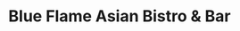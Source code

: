 ---
layout: place
title: "Blue Flame Asian Bistro & Bar"
permalink: /washington/cashmere/blue-flame-asian-bistro-bar.html
stateAbbr: WA
stateName: Washington
cityName: Cashmere
seo:
  name: "Blue Flame Asian Bistro & Bar"
  type: Restaurant
  links: null
description: "Blue Flame Asian Bistro & Bar serves delicious sushi in Cashmere, Washington. Try fresh Japanese dishes for a great dining experience. "
place_id: ChIJAWLOTdNKmlQRBnG07WgNZ9c
photos:
  - name: >-
      places/ChIJAWLOTdNKmlQRBnG07WgNZ9c/photos/AeeoHcJSbn7dhGYA-_jaJEQ5tYfI8QU8hgMPoy18qLIMzrHsUZW80hUh-GeKy4yRingjHBT8awIVyMPvhQr9l1gIXtv7eP9Q8epVmgw5pSTOw5lAGVAcXDqk1SkoiVlDEEUYM_punssh4LyJt2VUtSii4OIjLx1-4uutNnLhFAz7Vy21KumJr_yiSh5PugOgb-BhkaW-iLbkJKFIaXY3-W6VroeI2A1TY3RP48vJI9YWHCx_iJuIIWAoobSdxSYZgMYxcp5mec1PVPe-s_-Kh5-hZLuOKbaO1s1p7aXt9j5eUGxOq20OTHLmBa7ofZEnalmCiBdV6isC5CDLcuNu6MYBYAT2GS4ZOOeSKyplZjq3vCZ-UQqfmL4ceTWXztIiQsK9pKevxjgBCv_5Kwt_O_-vk4EvdhoRgBJN7Y-T7SUl_G8iPp8m
    widthPx: 4800
    heightPx: 2700
    authorAttributions:
      - displayName: Demetrio Rosario
        uri: https://maps.google.com/maps/contrib/106783226550109058155
        photoUri: >-
          https://lh3.googleusercontent.com/a/ACg8ocJ4KrXtfiDcNmUpVpS_nEct4S-OvyCbURJQvGNTCXTKwCPpX0jT=s100-p-k-no-mo
    flagContentUri: >-
      https://www.google.com/local/imagery/report/?cb_client=maps_api_places.places_api&image_key=!1e10!2sCIHM0ogKEICAgID4kKCC2wE&hl=en-US
    googleMapsUri: >-
      https://www.google.com/maps/place//data=!3m4!1e2!3m2!1sCIHM0ogKEICAgID4kKCC2wE!2e10!4m2!3m1!1s0x549a4ad34dce6201:0xd7670d68edb47106
  - name: >-
      places/ChIJAWLOTdNKmlQRBnG07WgNZ9c/photos/AeeoHcLyTk8S4RWgm0bLNRJfVWm3vf3Frn91dT6adD9amxGoZ2hm8A89osFQm5IIyksAYk3C0K7THdFkEB4EqzbmBqj11GoPYuzn_5wfPxV02Ep_cO_Z4CnjbAexruLRAUotD4eJvcCU7coe6KezdOW1l4U84D51kYLYDHbnkQG2fJg0fdIGb1Hg10IOoDfB71zeaHDgSY-SS1pvF-UbXJgf98y1huzIYGyooPAlH8r7APEwH0ZP-pl6KozFCzdfNqy7tyMp4kF1OYTVZ7qoee515RQqpaC_WYdNqpQr5Fp45oVzPIHZ44z566GMxTk8pOluJd2gDV3eG2zIimIi_KMZLlLjfVBsv0NbSme3CLAb-C-znbZxwdc70cswApndSqk37jYtXMB11tVU8wABb9v6RRrth0hKlYalgZ-Agohlfdo
    widthPx: 4032
    heightPx: 2268
    authorAttributions:
      - displayName: Keela Meyer
        uri: https://maps.google.com/maps/contrib/117446147990732620508
        photoUri: >-
          https://lh3.googleusercontent.com/a-/ALV-UjUNfUhXAZgNPpJwA4zZ99CWygo1-13X6qm-hLQLTvReBqvrkcupBg=s100-p-k-no-mo
    flagContentUri: >-
      https://www.google.com/local/imagery/report/?cb_client=maps_api_places.places_api&image_key=!1e10!2sCIHM0ogKEICAgICfoeDKJA&hl=en-US
    googleMapsUri: >-
      https://www.google.com/maps/place//data=!3m4!1e2!3m2!1sCIHM0ogKEICAgICfoeDKJA!2e10!4m2!3m1!1s0x549a4ad34dce6201:0xd7670d68edb47106
  - name: >-
      places/ChIJAWLOTdNKmlQRBnG07WgNZ9c/photos/AeeoHcJLjuWcaGCSmAUeLLgYvTTAnO0Z8QkKlYesCZfASOLKz1bN_fB1f_8BaOKRdl3fF-0zSmbePNk_bWmMJpxauCN_CNJnCms_KMP53EbkAv-j8ECNvN5hikDqviAOrTIcIv91cTjrOBbsfTCzWvp0_bTuJWbutICvg63ILhJ0N0XhU57Z323Vv3w-_gHLInNB56nv3lU84Kun3h9wQNdQOEreEivQYBjSguF7xFcKmiM-m3NVvxwV8IJfj2AWzPTMQqqnLkJgam0wtWud7zT0sDWSN-m1Pc8Gbj0_16QXODoOv55lpJJ-0D9oyY78GYGSqiDt9uEjfD3GsurM72wZ7Ydp51XjHXKTkd9nK1_KPpeTdTB7RcBvxh3h21Gr5Ya5ZcvGhLyWDxU8gT500Z2J-_jIA_FdBKA1el233-2nK_wdxQ
    widthPx: 800
    heightPx: 600
    authorAttributions:
      - displayName: Dan Ogden
        uri: https://maps.google.com/maps/contrib/108259843058720677856
        photoUri: >-
          https://lh3.googleusercontent.com/a/ACg8ocJA_owlnxKoDcapKuX5IatHUr26j5kIOT_q3roSlIFjq167yw=s100-p-k-no-mo
    flagContentUri: >-
      https://www.google.com/local/imagery/report/?cb_client=maps_api_places.places_api&image_key=!1e10!2sCIHM0ogKEICAgID9uNmgaQ&hl=en-US
    googleMapsUri: >-
      https://www.google.com/maps/place//data=!3m4!1e2!3m2!1sCIHM0ogKEICAgID9uNmgaQ!2e10!4m2!3m1!1s0x549a4ad34dce6201:0xd7670d68edb47106
  - name: >-
      places/ChIJAWLOTdNKmlQRBnG07WgNZ9c/photos/AeeoHcLfQ-Osv1M7a_MNpuLdP-sKyV0j3qQnocjGbIFQmrprPuiT6jjX1yizNXBY1QLLaDIIr3E5k0GHTtlXa4ESKslAsXhWkqVnH6eDnkkSe_NJtxtcnMfMLzORBHCCcePbHXL1ET1yPhU1vyJwUG07rvBP_2eYefUS8VcjKh9X1iST97_ja4DhI6xmacedIeREoqFhAtX-_pr0f3mYZ6jYAC52pUdzMHnztOMovz2gkXQLCaMjeeFZTJW8SyUZ_XBxFRaT_n6ioKgNumesxRO824zIbEYzNypXHszohl5nvnc1ek5-8m6WwI7I6MBxZixoVaafwnODSJO-MQJ31YDNYoyxbcF785qPPM7ySweXHJpUtF0wJpRflJt5XJLgPfMpByJnsjXCfg2uLSgN_OpkWSNW89fGsejxk-NAcyAm3EgW1Wkc
    widthPx: 4032
    heightPx: 3024
    authorAttributions:
      - displayName: Robert Patrick
        uri: https://maps.google.com/maps/contrib/108154171100587336102
        photoUri: >-
          https://lh3.googleusercontent.com/a/ACg8ocIPnOZTRgleU3QbHBFxSWjkvykOs0UMHUerNs51AJ7qXPdGgg=s100-p-k-no-mo
    flagContentUri: >-
      https://www.google.com/local/imagery/report/?cb_client=maps_api_places.places_api&image_key=!1e10!2sCIHM0ogKEICAgICK5PKE8gE&hl=en-US
    googleMapsUri: >-
      https://www.google.com/maps/place//data=!3m4!1e2!3m2!1sCIHM0ogKEICAgICK5PKE8gE!2e10!4m2!3m1!1s0x549a4ad34dce6201:0xd7670d68edb47106
  - name: >-
      places/ChIJAWLOTdNKmlQRBnG07WgNZ9c/photos/AeeoHcLkLJdLTIguuOPrSQznVqKSR86281UY2emLQfs7mHLSY2elT6RiLk3PaITtKQFOPwFP38oQvfZjRZEaHbm-m7thT64kIJtVyxHgxveoYfHiwIGTbPCtgxyugbTIuUHu2F0UqsIdy8-l3-BWoo6YLDDnmNNcphwdS06O1E8c78uxNK7duhWv6mdYqA30pSbe2tyCzlJ1ykG8bkhQbmhmpi2n6Vfu_DRzw7_pH-4zuI1AIpraCKjMnE4Tfh7WvR-VxJ7gQyQYBqYUq9Vz-_NsthZQ37tNn-T-xJl_Wh_7f6n7HPmaewEmNkmrCSb-67NbsMqOOBovzxgPQQi2PyF_NP6mR_W8XCQK3R6IcomNE23zUwpOM9Qt6RZklPInAN2KJtbLp-fdERHkwtTblRmeIfKbnk7PV4YCAVqvz-zAYkzWiGZ_
    widthPx: 3072
    heightPx: 4096
    authorAttributions:
      - displayName: Phillip Van Heyningen
        uri: https://maps.google.com/maps/contrib/109733209943881885523
        photoUri: >-
          https://lh3.googleusercontent.com/a-/ALV-UjWxxDrZ2IIn3b4VFaapliDeFU4GKbvqolXLY3ydKm-VxmsH-ckqZw=s100-p-k-no-mo
    flagContentUri: >-
      https://www.google.com/local/imagery/report/?cb_client=maps_api_places.places_api&image_key=!1e10!2sCIHM0ogKEICAgIDv95GpxAE&hl=en-US
    googleMapsUri: >-
      https://www.google.com/maps/place//data=!3m4!1e2!3m2!1sCIHM0ogKEICAgIDv95GpxAE!2e10!4m2!3m1!1s0x549a4ad34dce6201:0xd7670d68edb47106
  - name: >-
      places/ChIJAWLOTdNKmlQRBnG07WgNZ9c/photos/AeeoHcIp167gHFDBwpgrw8KpeqXj0w1rFph_4TksqX5rUZhQsRUzA9Zy04ZfDJIVrzEzG8ToF7-3KXSzHTZuV-WRW5cOSJvq6BJug5wOyduOEF6Hz3zJRoDibuO1fR0KjlUO76B4Ws1lobglR-ow8wlOO13LebyAxIAj0HD6wpMavuIosZUeQBPzIsdjPpfvmLvau0MAJeMPu8OeEo-AYttFx91R61sD_XR38CDBuvPf-vsrdKU38Ol3Xcbo1fjCHNWRs3Ny_14bGIdPEaTmnh4Vi7PNjMTRcuLQWHygCU7BhhvEfI7hoyS255_2SYaukLXl4V9Y6MT74CJl2o4uiXRzbSKd7KLN9Vb6qSRCHP9Nn23PBEfQFdoQZGDHgMUETaNsPaVCYVHR23yjqmjOUkfgm3o4OgOe-Yl6FeXJkvvAKAaCWz8
    widthPx: 4032
    heightPx: 2268
    authorAttributions:
      - displayName: Keela Meyer
        uri: https://maps.google.com/maps/contrib/117446147990732620508
        photoUri: >-
          https://lh3.googleusercontent.com/a-/ALV-UjUNfUhXAZgNPpJwA4zZ99CWygo1-13X6qm-hLQLTvReBqvrkcupBg=s100-p-k-no-mo
    flagContentUri: >-
      https://www.google.com/local/imagery/report/?cb_client=maps_api_places.places_api&image_key=!1e10!2sCIHM0ogKEICAgICfoeDKpAE&hl=en-US
    googleMapsUri: >-
      https://www.google.com/maps/place//data=!3m4!1e2!3m2!1sCIHM0ogKEICAgICfoeDKpAE!2e10!4m2!3m1!1s0x549a4ad34dce6201:0xd7670d68edb47106
  - name: >-
      places/ChIJAWLOTdNKmlQRBnG07WgNZ9c/photos/AeeoHcLmCaTQTaWifFyYlZk8QBtRA4Ds2uDHu9thWz6mYMMqKsS9ryovBoi5WUwTv84CCB9sgNvmuL1sFtFkqezh6v-N2R9Oyznlr8nTZO2-FDd5oaJ4jQZiKNrZFZKmXqYD_MuDlMh0lyGqXGZS3nWV0KPYZoj-9IyPZZz5Z_2i70kNNE6Zaafkoa_Lpm8j8pfWTJCRWj30rEkZQPbqiqTfVqb0SgN0Sun9tB7uYZtDzidHedpxNpk8x3MpFXIt9ZCFLMebtrq-BQH1seSwmJR4rCuRTj4eUriObdk4wOqaGhaFoWoWf9y1eGFd-50NPh7gG3l5oNAqoryLYbIfIA6qoygL90TjkcVQvqTgP5ayXeY_7VDE7fiOaUukuxBf91Fszt1nVGFc5JzA4d7vJ3uT2T1jLWJKuxC0XNyn7G-OPxZZ5w
    widthPx: 3024
    heightPx: 4032
    authorAttributions:
      - displayName: Desi Mulyanti
        uri: https://maps.google.com/maps/contrib/102380589005260269194
        photoUri: >-
          https://lh3.googleusercontent.com/a-/ALV-UjWDzDcEWM4ZlXwqHiW-wcVbL5V44ldNNG8tBhjChrWhmxqm4X7a=s100-p-k-no-mo
    flagContentUri: >-
      https://www.google.com/local/imagery/report/?cb_client=maps_api_places.places_api&image_key=!1e10!2sCIHM0ogKEICAgICf3d3kQg&hl=en-US
    googleMapsUri: >-
      https://www.google.com/maps/place//data=!3m4!1e2!3m2!1sCIHM0ogKEICAgICf3d3kQg!2e10!4m2!3m1!1s0x549a4ad34dce6201:0xd7670d68edb47106
  - name: >-
      places/ChIJAWLOTdNKmlQRBnG07WgNZ9c/photos/AeeoHcITYV3-tg_eZWD8IeDGKmWLb-lRdUwZ83lzl_Moqer761hFbQol_vTpKyI0ejTeasKOATZ6fPoKJ8jWbsolrXv3taAF3xsQfDdHgCofC81A14qbQhVk9Wfr2oFMrqtNPvEd6r-54P9hoK1nCmf2x0s8zv2fDk62FM2ALSArIrRS7eA0Ncr58qaFTEjhe0rVv9Iy5JSUiR_IuWKqJOo9T2ZkQ-KMhK8sZZ6FWwbuVbyqt_zCiiC6a8iEdCHF25Hi7SCDstThq0zR3JdOvy7Zg0-pGs6aqHZ8P6bA_6CJbmq38W-I-3EbUAOz-7VVmVwtZiZbA8fdpmmi-cFKjPGaF-MOu1i4bEWFQvW5sdysomdMGJjZSiWdFtLlHPPOkS5LxL9ijJb7MLhBt5yYKAqkQX_5-XZ6F01rkYr2hr5kReg
    widthPx: 4032
    heightPx: 2268
    authorAttributions:
      - displayName: Ash Ali Hussain
        uri: https://maps.google.com/maps/contrib/103450433148127041102
        photoUri: >-
          https://lh3.googleusercontent.com/a/ACg8ocLtKc5fXP_MA4V7ZtB-ls53a5e1Z4nRpAuKC2biLJWy3SWR3g=s100-p-k-no-mo
    flagContentUri: >-
      https://www.google.com/local/imagery/report/?cb_client=maps_api_places.places_api&image_key=!1e10!2sCIHM0ogKEICAgICj8YuMGg&hl=en-US
    googleMapsUri: >-
      https://www.google.com/maps/place//data=!3m4!1e2!3m2!1sCIHM0ogKEICAgICj8YuMGg!2e10!4m2!3m1!1s0x549a4ad34dce6201:0xd7670d68edb47106
  - name: >-
      places/ChIJAWLOTdNKmlQRBnG07WgNZ9c/photos/AeeoHcLQKPh-Muryc-N5gbY4lgCpxECQGj1ZAVUOvMUrLuLkrfbBqPmtsbTbLkyyjJEEAenPz2a7edYUzIjgnGBamx5yiuVSzxKMxwY0zGmgpzVcm99-epDsjoN3yCuQNe1dYQKpYsFEvfxMfxpxkwzFNxicyiIIs8qxTMVm_XILQYDfYzFsucSNqm6ZcuTEvjGSqBF7YcqUf3qIQZXxACRBJg87lomLU8xWnggx4qDHx-BwJ9zlYTOR62FHyqdHNpeZgE7_Xmw4iNYFK5dSnNLSBrbPhR4KrN9b4F7Q_JEbxsgC8vYZ7CVKczNh7oMM1kGfOvx_QHiQi0X0tG7fnHEA_lAeO1XHPdj_3Lj4k1qXPTwcxwnwjeHt6Kz4rM_M9ZLeJ3oJ0I1oJKH48zLJs_Ut-kHUifmxioLj1KkbutoxjpbVukfl
    widthPx: 3024
    heightPx: 4032
    authorAttributions:
      - displayName: AJ TBD
        uri: https://maps.google.com/maps/contrib/117210966979517012695
        photoUri: >-
          https://lh3.googleusercontent.com/a/ACg8ocKudrOJ3-polG4sEwyi9mJ5sUQmtDH4H3wrAT8atRtqDPKSMw=s100-p-k-no-mo
    flagContentUri: >-
      https://www.google.com/local/imagery/report/?cb_client=maps_api_places.places_api&image_key=!1e10!2sCIHM0ogKEICAgMCIzNXM9QE&hl=en-US
    googleMapsUri: >-
      https://www.google.com/maps/place//data=!3m4!1e2!3m2!1sCIHM0ogKEICAgMCIzNXM9QE!2e10!4m2!3m1!1s0x549a4ad34dce6201:0xd7670d68edb47106
  - name: >-
      places/ChIJAWLOTdNKmlQRBnG07WgNZ9c/photos/AeeoHcJoyQ0jwXx9-FPFSdy_-VeNzNW1WiK3PWAB-E6njf1NaoF1jswhVGnVZRKkIu-BECe_fmaOTot-qAVzhaULBQoC2KL7A1sz4NObP8zGv7M23t0Yr37eCHE61aqa1Gb1Z8OWba0F22Rxgu8rvWViAhoDgOHx0ENQPEfXzMzu2bFTBv_asJGe3FseR5w2z256HxtsqA-ept0pbPMTiOrSh7iOUCgrD9Meyp2BSjzYcNBfVSMw3pFL4zRzdzY-O4eeCQRSbAU1qeP66d7sp8_9kJ5UEJ0UcAGdrKbxAnNWiDF40Pq7vwM26ryV5IjiwIfnQp3Rzy7FX_cs-4bLLc7Fb-J_N2UdenXw56XBirsjXobD1oL_oc3dfpGaVScc764SCKW3OycvG4Eb2N3OOYGu91RbHW0PokFotx6iBVr-pP8aHdJL
    widthPx: 3875
    heightPx: 1959
    authorAttributions:
      - displayName: AJ TBD
        uri: https://maps.google.com/maps/contrib/117210966979517012695
        photoUri: >-
          https://lh3.googleusercontent.com/a/ACg8ocKudrOJ3-polG4sEwyi9mJ5sUQmtDH4H3wrAT8atRtqDPKSMw=s100-p-k-no-mo
    flagContentUri: >-
      https://www.google.com/local/imagery/report/?cb_client=maps_api_places.places_api&image_key=!1e10!2sCIHM0ogKEICAgICv--OoyAE&hl=en-US
    googleMapsUri: >-
      https://www.google.com/maps/place//data=!3m4!1e2!3m2!1sCIHM0ogKEICAgICv--OoyAE!2e10!4m2!3m1!1s0x549a4ad34dce6201:0xd7670d68edb47106
address: 112 Elberta Ave, Cashmere, WA 98815, USA
street: 112 Elberta Ave
city: Cashmere
state: WA
zip: '98815'
country: USA
neighborhood: null
latitude: '47.522465'
longitude: '-120.468383'
accessibility_options:
  wheelchairAccessibleParking: true
  wheelchairAccessibleEntrance: true
  wheelchairAccessibleRestroom: true
  wheelchairAccessibleSeating: true
business_status: OPERATIONAL
name: Blue Flame Asian Bistro & Bar
google_maps_links:
  directionsUri: >-
    https://www.google.com/maps/dir//''/data=!4m7!4m6!1m1!4e2!1m2!1m1!1s0x549a4ad34dce6201:0xd7670d68edb47106!3e0
  placeUri: https://maps.google.com/?cid=15521389385071489286
  writeAReviewUri: >-
    https://www.google.com/maps/place//data=!4m3!3m2!1s0x549a4ad34dce6201:0xd7670d68edb47106!12e1
  reviewsUri: >-
    https://www.google.com/maps/place//data=!4m4!3m3!1s0x549a4ad34dce6201:0xd7670d68edb47106!9m1!1b1
  photosUri: >-
    https://www.google.com/maps/place//data=!4m3!3m2!1s0x549a4ad34dce6201:0xd7670d68edb47106!10e5
primary_type: Asian Restaurant
opening_hours:
  regular: null
  current: null
secondary_opening_hours:
  regular:
    weekdayDescriptions: null
    type: null
  current:
    weekdayDescriptions: null
    type: null
phone: null
price_level: null
price_range: null
rating: null
rating_count: 0
website: null
reviews: null
parking_options: null
payment_options: null
allow_dogs: null
curbside_pickup: null
delivery: null
dine_in: null
good_for_children: null
good_for_groups: null
good_for_sports: null
live_music: null
menu_for_children: null
outdoor_seating: null
reservable: null
restroom: null
serves_beer: null
serves_breakfast: null
serves_brunch: null
serves_cocktails: null
serves_coffee: null
serves_dinner: null
serves_dessert: null
serves_lunch: null
serves_vegetarian_food: null
serves_wine: null
takeout: null
update_category: essentials
summary: null

---